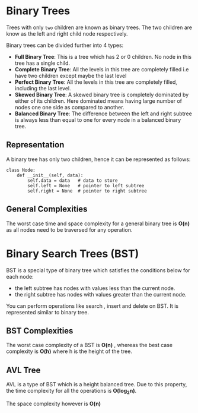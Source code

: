 # Binary Trees

Trees with only `two` children are known as binary trees. The two children are know as the left and right child node respectively.

Binary trees can be divided further into 4 types:
- <b>Full Binary Tree</b>: This is a tree which has 2 or 0 children. No node in this tree has a single child.
- <b>Complete Binary Tree</b>: All the levels in this tree are completely filled i.e have two children except maybe the last level
- <b>Perfect Binary Tree</b>: All the levels in this tree are completely filled, including the last level.
- <b>Skewed Binary Tree</b>: A skewed binary tree is completely dominated by either of its children. Here dominated means having large number of nodes one one side as compared to another.
- <b>Balanced Binary Tree</b>: The difference between the left and right subtree is always less than equal to one for every node in a balanced binary tree.


## Representation

A binary tree has only two children, hence it can be represented as follows:

```
class Node:
    def __init__(self, data):
        self.data = data   # data to store
        self.left = None   # pointer to left subtree
        self.right = None  # pointer to right subtree

```

## General Complexities

The worst case time and space complexity for a general binary tree is <b>O(n)</b> as all nodes need to be traversed for any
operation.

# Binary Search Trees (BST)

BST is a special type of binary tree which satisfies the conditions below for each node:

- the left subtree has nodes with values less than the current node.
- the right subtree has nodes with values greater than the current node.

You can perform operations like search , insert and delete on BST. It is represented similar to binary tree.

## BST Complexities

The worst case complexity of a BST is <b>O(n)</b> , whereas the best case complexity is <b>O(h)</b> where h is the height of the tree.

## AVL Tree
 
AVL is a type of BST which is a height balanced tree. Due to this property, the time complexity for all the
operations is <b>O(log<sub>2</sub>n)</b>.

The space complexity however is <b>O(n)</b>


